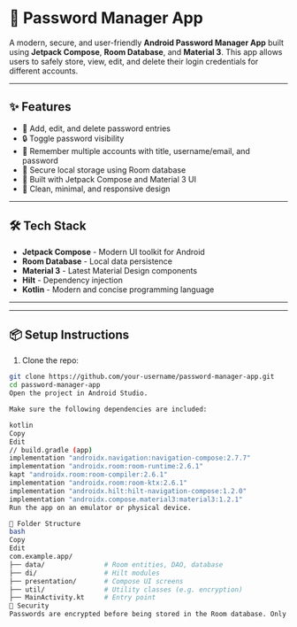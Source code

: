 # 🔐 Password Manager App

A modern, secure, and user-friendly **Android Password Manager App** built using **Jetpack Compose**, **Room Database**, and **Material 3**. This app allows users to safely store, view, edit, and delete their login credentials for different accounts.

---

## ✨ Features

- 📄 Add, edit, and delete password entries
- 🔒 Toggle password visibility
- 🧠 Remember multiple accounts with title, username/email, and password
- 💾 Secure local storage using Room database
- 🎨 Built with Jetpack Compose and Material 3 UI
- 📱 Clean, minimal, and responsive design

---

## 🛠️ Tech Stack

- **Jetpack Compose** - Modern UI toolkit for Android
- **Room Database** - Local data persistence
- **Material 3** - Latest Material Design components
- **Hilt** - Dependency injection
- **Kotlin** - Modern and concise programming language

---



---

## 📦 Setup Instructions

1. Clone the repo:

```bash
git clone https://github.com/your-username/password-manager-app.git
cd password-manager-app
Open the project in Android Studio.

Make sure the following dependencies are included:

kotlin
Copy
Edit
// build.gradle (app)
implementation "androidx.navigation:navigation-compose:2.7.7"
implementation "androidx.room:room-runtime:2.6.1"
kapt "androidx.room:room-compiler:2.6.1"
implementation "androidx.room:room-ktx:2.6.1"
implementation "androidx.hilt:hilt-navigation-compose:1.2.0"
implementation "androidx.compose.material3:material3:1.2.1"
Run the app on an emulator or physical device.

📂 Folder Structure
bash
Copy
Edit
com.example.app/
├── data/               # Room entities, DAO, database
├── di/                 # Hilt modules
├── presentation/       # Compose UI screens
├── util/               # Utility classes (e.g. encryption)
├── MainActivity.kt     # Entry point
🔐 Security
Passwords are encrypted before being stored in the Room database. Only the app can decrypt and access them securely.
